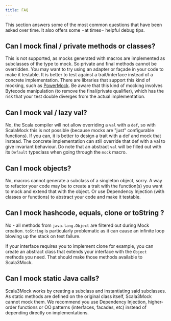 ```yaml
---
title: FAQ
---
```


This section answers some of the most common questions that have been asked over time. It also offers some −at times− helpful debug tips.


## Can I mock final / private methods or classes?
This is not supported, as mocks generated with macros are implemented as subclasses of the type to mock. So private and final methods cannot be overridden. You may want to try using an adapter or façade in your code to make it testable. It is better to test against a trait/interface instead of a concrete implementation. There are libraries that support this kind of mocking, such as [PowerMock](http://powermock.github.io/). Be aware that this kind of mocking involves Bytecode manipulation (to remove the final/private qualifier), which has the risk that your test double diverges from the actual implementation.

## Can I mock val / lazy val?
No, the Scala compiler will not allow overriding a `val` with a `def`, so with ScalaMock this is not possible (because mocks are "just" configurable functions). If you can, it is better to design a trait with a def and mock that instead. The concrete implementation can still override that def with a val to give invariant behaviour. Do note that an abstract `val` will be filled out with its `Default` typeclass when going through the `mock` macro.

## Can I mock objects?
No, macros cannot generate a subclass of a singleton object, sorry. A way to refactor your code may be to create a trait with the function(s) you want to mock and extend that with the object. Or use Dependency Injection (with classes or functions) to abstract your code and make it testable.

## Can I mock hashcode, equals, clone or toString ?
No - all methods from `java.lang.Object` are filtered out during Mock creation. `toString` is particularly problematic as it can cause an infinite loop blowing up the stack on test failure.

If your interface requires you to implement clone for example, you can create an abstract class that extends your interface with the `Object` methods you need. That should make those methods available to Scala3Mock.

## Can I mock static Java calls?

Scala3Mock works by creating a subclass and instantiating said subclasses. As static methods are defined on the original class itself, Scala3Mock cannot mock them. We recommend you use Dependency Injection, higher-order functions or OO patterns (interfaces, facades, etc) instead of depending directly on implementations.
